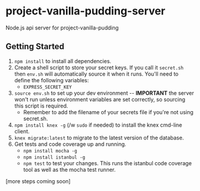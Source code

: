 # project-vanilla-pudding-server
Node.js api server for project-vanilla-pudding

## Getting Started

1. `npm install` to install all dependencies.
2. Create a shell script to store your secret keys. If you call it `secret.sh` then `env.sh` will automatically source it when it runs. You'll need to define the following variables:
    * `EXPRESS_SECRET_KEY`
3. `source env.sh` to set up your dev environment -- **IMPORTANT** the server won't run unless environment variables are set correctly, so sourcing this script is required.
    * Remember to add the filename of your secrets file if you're not using secret.sh.
4. `npm install knex -g` (/w `sudo` if needed) to install the knex cmd-line client.
5. `knex migrate:latest` to migrate to the latest version of the database.
6. Get tests and code coverage up and running.
    * `npm install mocha -g`
    * `npm install istanbul -g`
    * `npm test` to test your changes. This runs the istanbul code coverage tool as well as the mocha test runner.

[more steps coming soon]
